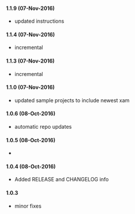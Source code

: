 #### 1.1.9 (07-Nov-2016)
- updated instructions
 

#### 1.1.4 (07-Nov-2016)
- incremental
 

#### 1.1.3 (07-Nov-2016)
- incremental


#### 1.1.0 (07-Nov-2016)
- updated sample projects to include newest xam


#### 1.0.6 (08-Oct-2016)
- automatic repo updates

#### 1.0.5 (08-Oct-2016)
- 

#### 1.0.4 (08-Oct-2016)
- Added RELEASE and CHANGELOG info 

#### 1.0.3
* minor fixes

